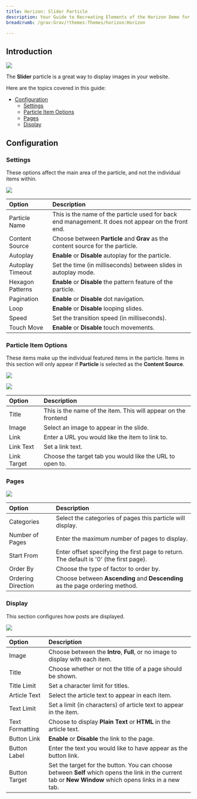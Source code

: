 ```yaml
---
title: Horizon: Slider Particle
description: Your Guide to Recreating Elements of the Horizon Demo for Grav
breadcrumb: /grav:Grav/!themes:Themes/horizon:Horizon

---
```


## Introduction

![](assets/particle_slider1.png)

The **Slider** particle is a great way to display images in your website.

Here are the topics covered in this guide:

- [Configuration](#configuration)
  - [Settings](#settings)
  - [Particle Item Options](#particle-item-options)
  - [Pages](#pages)
  - [Display](#display)

## Configuration

### Settings 

These options affect the main area of the particle, and not the individual items within.

![](assets/particle_slider2.png)

| Option           | Description                                                                                         |
| :-----           | :-----                                                                                              |
| Particle Name         | This is the name of the particle used for back end management. It does not appear on the front end.             |
| Content Source        | Choose between **Particle** and **Grav** as the content source for the particle.                              |
| Autoplay              | **Enable** or **Disable** autoplay for the particle.                                                            |
| Autoplay Timeout      | Set the time (in milliseconds) between slides in autoplay mode.                                                 |
| Hexagon Patterns               | **Enable** or **Disable** the pattern feature of the particle.                                         |
| Pagination                  | **Enable** or **Disable** dot navigation.                                                                 |
| Loop                  | **Enable** or **Disable** looping slides.                                                                       |
| Speed                 | Set the transition speed (in milliseconds).                                                                     |
| Touch Move            | **Enable** or **Disable** touch movements.                                                                      |

### Particle Item Options

These items make up the individual featured items in the particle. Items in this section will only appear if **Particle** is selected as the **Content Source**.

![](assets/particle_slider3.png)

![](assets/particle_slider4.png)

| Option                 | Description                                                      |
| :-----                 | :-----                                                           |
| Title             	 | This is the name of the item. This will appear on the frontend |
| Image                  | Select an image to appear in the slide.                          |
| Link                   | Enter a URL you would like the item to link to.                  |
| Link Text              | Set a link text.                  |
| Link Target            | Choose the target tab you would like the URL to open to.         |

### Pages

![](assets/particle_slider6.png)

| Option             | Description                                                                            |
| :-----             | :-----                                                                                 |
| Categories         | Select the categories of pages this particle will display.                             |
| Number of Pages    | Enter the maximum number of pages to display.                                          |
| Start From         | Enter offset specifying the first page to return. The default is '0' (the first page). |
| Order By           | Choose the type of factor to order by.                                                 |
| Ordering Direction | Choose between **Ascending** and **Descending** as the page ordering method.           |

### Display

This section configures how posts are displayed.

![](assets/particle_slider6.png)

| Option        | Description                                                                                                                                              |
| :------------ | :------------------------------------------------------------------------------------------------------------------------------------------------------- |
| Image         | Choose between the **Intro**, **Full**, or no image to display with each item.                                                                           |
| Title         | Choose whether or not the title of a page should be shown.                                                                                              |
| Title Limit   | Set a character limit for titles.                                                                                                                        |
| Article Text    | Select the article text to appear in each item.                                                    |
| Text Limit      | Set a limit (in characters) of article text to appear in the item.                                 |
| Text Formatting | Choose to display **Plain Text** or **HTML** in the article text.                                  |
| Button Link          | **Enable** or **Disable** the link to the page.																									|
| Button Label  | Enter the text you would like to have appear as the button link.                                                                                         |
| Button Target   | Set the target for the button. You can choose between **Self** which opens the link in the current tab or **New Window** which opens links in a new tab. |